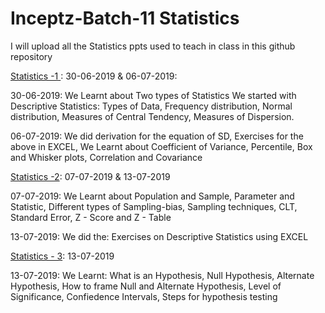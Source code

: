 # Inceptz-Batch-11 Statistics
I will upload all the Statistics ppts used to teach in class in this github repository

[Statistics -1 ](https://github.com/Laxminarayen/Inceptz-Batch-11-Statistics/tree/master/Statistics%20-%201): 30-06-2019 & 06-07-2019:


30-06-2019:
We Learnt about 
Two types of Statistics
We started with Descriptive Statistics: Types of Data, Frequency distribution, Normal distribution, Measures of Central Tendency, Measures of Dispersion.


06-07-2019:
We did
derivation for the equation of SD, Exercises for the above in EXCEL, 
We Learnt about
Coefficient of Variance, Percentile, Box and Whisker plots, Correlation and Covariance 

[Statistics -2](https://github.com/Laxminarayen/Inceptz-Batch-11-Statistics/tree/master/Statistics%20-%202): 07-07-2019 & 13-07-2019


07-07-2019:
We Learnt about 
Population and Sample,
Parameter and Statistic,
Different types of Sampling-bias,
Sampling techniques,
CLT,
Standard Error,
Z - Score and Z - Table

13-07-2019:
We did the:
Exercises on Descriptive Statistics using EXCEL

[Statistics - 3](https://github.com/Laxminarayen/Inceptz-Batch-11-Statistics/tree/master/Statistics%20-%202): 13-07-2019


13-07-2019:
We Learnt:
What is an Hypothesis, 
Null Hypothesis,
Alternate Hypothesis,
How to frame Null and Alternate Hypothesis, 
Level of Significance, 
Confiedence Intervals, 
Steps for hypothesis testing
